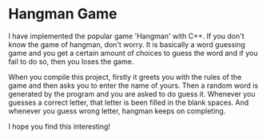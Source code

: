 # **Hangman Game**

I have implemented the popular game 'Hangman' with C++. If you don't know the game of hangman, don't worry. It is basically a word guessing game and you get a certain amount of choices to guess the word and if you fail to do so, then you loses the game. 

When you compile this project, firstly it greets you with the rules of the game and then asks you to enter the name of yours. Then a random word is generated by the program and you are asked to do guess it. Whenever you guesses a correct letter, that letter is been filled in the blank spaces. And whenever you guess wrong letter, hangman keeps on completing. 

I hope you find this interesting!
